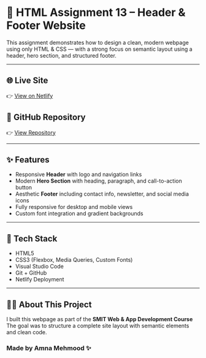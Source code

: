 # 🧾 HTML Assignment 13 – Header & Footer Website

This assignment demonstrates how to design a clean, modern webpage using only HTML & CSS — with a strong focus on semantic layout using a header, hero section, and structured footer.

---

## 🌐 Live Site  
👉 [View on Netlify](https://html-assignment-13-header-footer.netlify.app)

## 📁 GitHub Repository  
👉 [View Repository](https://github.com/Amna7877/HTML-Assignment-13-Header-Footer)

---

## ✨ Features

- Responsive **Header** with logo and navigation links  
- Modern **Hero Section** with heading, paragraph, and call-to-action button  
- Aesthetic **Footer** including contact info, newsletter, and social media icons  
- Fully responsive for desktop and mobile views  
- Custom font integration and gradient backgrounds  

---

## 🧰 Tech Stack

- HTML5  
- CSS3 (Flexbox, Media Queries, Custom Fonts)  
- Visual Studio Code  
- Git + GitHub  
- Netlify Deployment  

---

## 👩‍💻 About This Project

I built this webpage as part of the **SMIT Web & App Development Course**  
The goal was to structure a complete site layout with semantic elements and clean code.

###  Made by Amna Mehmood ✨
